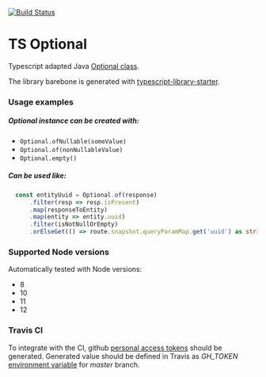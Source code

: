 [![Build Status](https://travis-ci.com/itfobos/ts-optional.svg?branch=master)](https://travis-ci.com/itfobos/ts-optional)

# TS Optional
Typescript adapted Java [Optional class](https://docs.oracle.com/javase/8/docs/api/java/util/Optional.html).

The library barebone is generated with 
[typescript-library-starter](https://github.com/alexjoverm/typescript-library-starter). 

### Usage examples
##### Optional instance can be created with:
- `Optional.ofNullable(someValue)`
- `Optional.of(nonNullableValue)`
- `Optional.empty()`

##### Can be used like:

```typescript
  const entityUuid = Optional.of(response)
      .filter(resp => resp.isPresent)
      .map(responseToEntity)
      .map(entity => entity.uuid)
      .filter(isNotNullOrEmpty)
      .orElseGet(() => route.snapshot.queryParamMap.get('uuid') as string);
```

### Supported Node versions
Automatically tested with Node versions:
- 8
- 10
- 11
- 12

### Travis CI
To integrate with the CI, github [personal access tokens](https://github.com/settings/tokens) 
should be generated. 
Generated value should be defined in Travis as _GH_TOKEN_ 
[environment variable](https://docs.travis-ci.com/user/environment-variables/#defining-variables-in-repository-settings) for _master_ branch.
